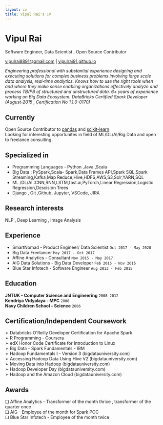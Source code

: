 ```yaml
---
layout: cv
title: Vipul Rai's CV
---
```


# Vipul Rai

Software Engineer, Data Scientist , Open Source Contributor

<div id="webaddress"><a href="vipulrai8891@gmail.com">vipulrai8891@gmail.com</a>
| <a href="https://vipulrai91.github.io/">vipulrai91.github.io</a></div>

_Engineering professional with substantial experience designing and executing solutions for complex business problems involving large scale data analysis, real-time analytics. Knows how to use the right tools when and where they make sense enabling organizations effectively analyze and process TB/PB of structured and unstructured data. 6+ years of experience working on Big Data Ecosystem. DataBricks Certified Spark Developer (August-2015 , Certification No 1.1.0-0170)_

## Currently

Open Source Contributor to [pandas](https://github.com/pandas-dev/pandas) and [scikit-learn](https://github.com/scikit-learn/scikit-learn)<br>
Looking for interesting opportunites in field of ML/DL/AI/Big Data and open to freelance consulting.

## Specialized in

- Programming Languages - Python ,Java ,Scala
- Big Data : PySpark,Scala- Spark,Data Frames API,Spark SQL,Spark Streaming,Kafka,Map Reduce,Hive,HDFS,AWS,S3,Solr,YARN,SQL
- ML /DL/AI :CNN,RNN,LSTM,fast.ai,PyTorch,Linear Regression,Logistic Regression,Descision Trees
- Django , Git ,Github, Jupyter, VSCode, JIRA

## Research interests

NLP , Deep Learning , Image Analysis

## Experience

- SmartNomad - Product Engineer/ Data Scientist `Oct 2017 - May 2020`
- Big Data Freelancer `May 2017 - Oct 2017`
- Affine Analytics - Consultant `Nov 2015 - May 2017`
- AIG Data Solutions - Big Data Developer `Feb 2015 - Nov 2015`
- Blue Star Infotech - Software Engineer `Aug 2013 - Feb 2015`

## Education

**JNTUK - Computer Science and Engineering** `2008-2012`<br>
**Kendriya Vidyalaya - MPC** `2008`<br>
**Navy Children School - Science** `2006`

## Certification/Independent Coursework

➢ Databricks O'Reilly Developer Certification for Apache Spark<br>
➢ R Programming - Coursera<br>
➢ edX Honor Code Certificate for Introduction to Linux<br>
➢ Big Data - Spark Fundamentals - IBM<br>
➢ Hadoop Fundamentals I - Version 3 (bigdatauniversity.com)<br>
➢ Accessing Hadoop Data Using Hive V2 (bigdatauniversity.com)<br>
➢ Moving Data into Hadoop (bigdatauniversity.com)<br>
➢ Hadoop Developer Day (bigdatauniversity.com)<br>
➢ Hadoop and the Amazon Cloud (bigdatauniversity.com)

## Awards

❏ Affine Analytics - Transformer of the month thrice , transformer of the quarter once<br>
❏ AIG - Employee of the month for Spark POC<br>
❏ Blue Star Infotech - Employee of the month twice 

<!-- ### Footer Last updated: May 2020 -->
